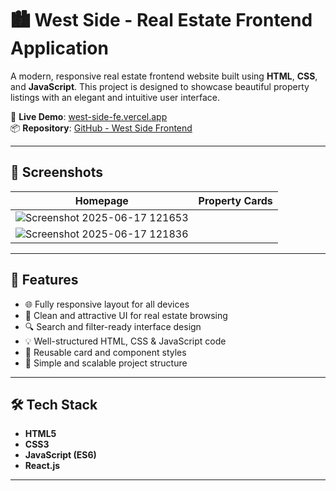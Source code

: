 # 🏙️ West Side - Real Estate Frontend Application

A modern, responsive real estate frontend website built using **HTML**, **CSS**, and **JavaScript**. This project is designed to showcase beautiful property listings with an elegant and intuitive user interface.

🔗 **Live Demo**: [west-side-fe.vercel.app](https://west-side-fe.vercel.app/)  
📦 **Repository**: [GitHub - West Side Frontend](https://github.com/Priyanshu-Shirsath/West-side.FE)

---

## 📸 Screenshots

| Homepage | Property Cards |
|---------|----------------|
| ![Screenshot 2025-06-17 121653](https://github.com/user-attachments/assets/a1c9f942-d108-44f1-a169-f7bc49c524f5) | 
![Screenshot 2025-06-17 121836](https://github.com/user-attachments/assets/aa042749-d541-4a0b-9475-a58fc89ae6ef) |

---

## 🚀 Features

- 🌐 Fully responsive layout for all devices
- 🏡 Clean and attractive UI for real estate browsing
- 🔍 Search and filter-ready interface design
- 💡 Well-structured HTML, CSS & JavaScript code
- 🎨 Reusable card and component styles
- 📁 Simple and scalable project structure

---

## 🛠️ Tech Stack

- **HTML5**
- **CSS3**
- **JavaScript (ES6)**
- **React.js**

---
